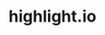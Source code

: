 ---
codehost: https://github.com/https://github.com/highlight/highlight
linkedin: https://linkedin.com/company/highlightrun
logohandle: highlightio
sort: highlightio
title: highlight.io
twitter: https://x.com/highlightio
website: https://www.highlight.io/
---